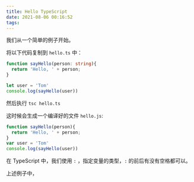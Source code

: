 ```yaml
---
title: Hello TypeScript
date: 2021-08-06 00:16:52
tags:
---
```


我们从一个简单的例子开始。

将以下代码复制到 `hello.ts` 中：

```ts
function sayHello(person: string){
  return 'Hello, ' + person;
}

let user = 'Tom'
console.log(sayHello(user))
```

然后执行
`tsc hello.ts`

这时候会生成一个编译好的文件 `hello.js`:

```js
function sayHello(person){
  return 'Hello, ' + person;
}
var user = 'Tom'
console.log(sayHello(user))
```

在 TypeScript 中，我们使用 ` : ` ，指定变量的类型，` : ` 的前后有没有空格都可以。

上述例子中，
